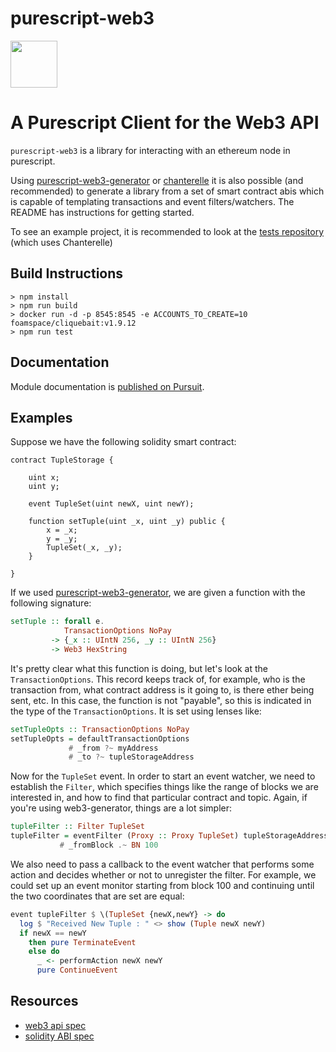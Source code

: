 # purescript-web3
<img src=https://github.com/f-o-a-m/purescript-web3/blob/master/purescript-web3-logo.png width="75">


# A Purescript Client for the Web3 API

`purescript-web3` is a library for interacting with an ethereum node in purescript.

Using [purescript-web3-generator](https://github.com/f-o-a-m/purescript-web3-generator) or [chanterelle](https://github.com/f-o-a-m/chanterelle) it is also possible (and recommended) to generate a library from a set of smart contract abis which is capable of templating transactions and event filters/watchers. The README has instructions for getting started.

To see an example project, it is recommended to look at the [tests repository](https://github.com/f-o-a-m/purescript-web3-tests) (which uses Chanterelle)

## Build Instructions
```
> npm install
> npm run build
> docker run -d -p 8545:8545 -e ACCOUNTS_TO_CREATE=10 foamspace/cliquebait:v1.9.12
> npm run test
```

## Documentation

Module documentation is [published on Pursuit](http://pursuit.purescript.org/packages/purescript-web3).

## Examples

Suppose we have the following solidity smart contract:

```solidity
contract TupleStorage {
    
    uint x;
    uint y;
    
    event TupleSet(uint newX, uint newY);
    
    function setTuple(uint _x, uint _y) public {
        x = _x;
        y = _y;
        TupleSet(_x, _y);
    }
    
}
```

If we used [purescript-web3-generator](https://github.com/f-o-a-m/purescript-web3-generator), we are given a function with the following signature:

```purescript
setTuple :: forall e.
            TransactionOptions NoPay 
         -> {_x :: UIntN 256, _y :: UIntN 256} 
         -> Web3 HexString 
```

It's pretty clear what this function is doing, but let's look at the `TransactionOptions`. This record keeps track of, for example, who is the transaction from, what contract address is it going to, is there ether being sent, etc. In this case, the function is not "payable", so this is indicated in the type of the `TransactionOptions`. It is set using lenses like:

```purescript
setTupleOpts :: TransactionOptions NoPay
setTupleOpts = defaultTransactionOptions
             # _from ?~ myAddress
             # _to ?~ tupleStorageAddress
```
Now for the `TupleSet` event. In order to start an event watcher, we need to establish the `Filter`, which specifies things like the range of blocks we are interested in, and how to find that particular contract and topic. Again, if you're using web3-generator, things are a lot simpler:

```purescript
tupleFilter :: Filter TupleSet
tupleFilter = eventFilter (Proxy :: Proxy TupleSet) tupleStorageAddress 
           # _fromBlock .~ BN 100
```

We also need to pass a callback to the event watcher that performs some action and decides whether or not to unregister the filter. For example, we could set up an event monitor starting from block 100 and continuing until the two coordinates that are set are equal:

```purescript
event tupleFilter $ \(TupleSet {newX,newY} -> do
  log $ "Received New Tuple : " <> show (Tuple newX newY) 
  if newX == newY
    then pure TerminateEvent
    else do
      _ <- performAction newX newY
      pure ContinueEvent
```

## Resources
 
 - [web3 api spec](https://github.com/ethereum/execution-apis)
 - [solidity ABI spec](https://docs.soliditylang.org/en/latest/abi-spec.html)
